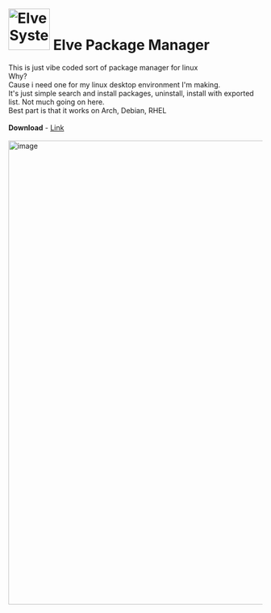 # <img width="82" height="auto" alt="Elve System Monitor" src="https://github.com/user-attachments/assets/27ba4310-c787-4c6b-a88f-e5c8d55cea44" /> Elve Package Manager
This is just vibe coded sort of package manager for linux <br>
Why? <br>
Cause i need one for my linux desktop environment I'm making. <br>
It's just simple search and install packages, uninstall, install with exported list. Not much going on here. <br>
Best part is that it works on Arch, Debian, RHEL <br> <br>
**Download** - <a href="https://github.com/banekondic1996/Elve-package-manager/releases/tag/1.0">Link</a> <br><br>
<img width="1329" height="918" alt="image" src="https://github.com/user-attachments/assets/5b8741d1-1f46-43ed-a9c2-2e6f5df45e6a" />




